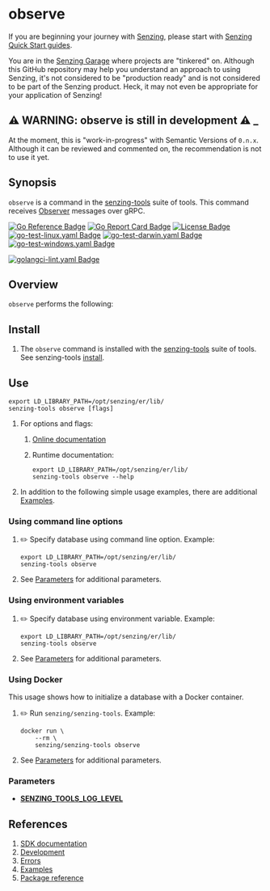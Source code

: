 # observe

If you are beginning your journey with [Senzing],
please start with [Senzing Quick Start guides].

You are in the [Senzing Garage] where projects are "tinkered" on.
Although this GitHub repository may help you understand an approach to using Senzing,
it's not considered to be "production ready" and is not considered to be part of the Senzing product.
Heck, it may not even be appropriate for your application of Senzing!

## :warning: WARNING: observe is still in development :warning: _

At the moment, this is "work-in-progress" with Semantic Versions of `0.n.x`.
Although it can be reviewed and commented on,
the recommendation is not to use it yet.

## Synopsis

`observe` is a command in the
[senzing-tools](https://github.com/senzing-garage/senzing-tools)
suite of tools.
This command receives
[Observer](https://github.com/senzing-garage/go-observing)
messages over gRPC.

[![Go Reference Badge]][Package reference]
[![Go Report Card Badge]][Go Report Card]
[![License Badge]][License]
[![go-test-linux.yaml Badge]][go-test-linux.yaml]
[![go-test-darwin.yaml Badge]][go-test-darwin.yaml]
[![go-test-windows.yaml Badge]][go-test-windows.yaml]

[![golangci-lint.yaml Badge]][golangci-lint.yaml]

## Overview

`observe` performs the following:

## Install

1. The `observe` command is installed with the
   [senzing-tools](https://github.com/senzing-garage/senzing-tools)
   suite of tools.
   See senzing-tools [install](https://github.com/senzing-garage/senzing-tools#install).

## Use

```console
export LD_LIBRARY_PATH=/opt/senzing/er/lib/
senzing-tools observe [flags]
```

1. For options and flags:
    1. [Online documentation](https://hub.senzing.com/senzing-tools/senzing-tools_observe.html)
    1. Runtime documentation:

        ```console
        export LD_LIBRARY_PATH=/opt/senzing/er/lib/
        senzing-tools observe --help
        ```

1. In addition to the following simple usage examples, there are additional [Examples](docs/examples.md).

### Using command line options

1. :pencil2: Specify database using command line option.
   Example:

    ```console
    export LD_LIBRARY_PATH=/opt/senzing/er/lib/
    senzing-tools observe
    ```

1. See [Parameters](#parameters) for additional parameters.

### Using environment variables

1. :pencil2: Specify database using environment variable.
   Example:

    ```console
    export LD_LIBRARY_PATH=/opt/senzing/er/lib/
    senzing-tools observe
    ```

1. See [Parameters](#parameters) for additional parameters.

### Using Docker

This usage shows how to initialize a database with a Docker container.

1. :pencil2: Run `senzing/senzing-tools`.
   Example:

    ```console
    docker run \
        --rm \
        senzing/senzing-tools observe
    ```

1. See [Parameters](#parameters) for additional parameters.

### Parameters

- **[SENZING_TOOLS_LOG_LEVEL](https://github.com/senzing-garage/knowledge-base/blob/main/lists/environment-variables.md#senzing_tools_log_level)**

## References

1. [SDK documentation]
1. [Development]
1. [Errors]
1. [Examples]
1. [Package reference]

[SDK documentation]: https://pkg.go.dev/github.com/senzing-garage/observe
[Development]: docs/development.md
[Errors]: docs/errors.md
[Examples]: docs/examples.md
[Go Reference Badge]: https://pkg.go.dev/badge/github.com/senzing-garage/observe.svg
[Go Report Card Badge]: https://goreportcard.com/badge/github.com/senzing-garage/observe
[Go Report Card]: https://goreportcard.com/report/github.com/senzing-garage/observe
[go-test-darwin.yaml Badge]: https://github.com/senzing-garage/observe/actions/workflows/go-test-darwin.yaml/badge.svg
[go-test-darwin.yaml]: https://github.com/senzing-garage/observe/actions/workflows/go-test-darwin.yaml
[go-test-linux.yaml Badge]: https://github.com/senzing-garage/observe/actions/workflows/go-test-linux.yaml/badge.svg
[go-test-linux.yaml]: https://github.com/senzing-garage/observe/actions/workflows/go-test-linux.yaml
[go-test-windows.yaml Badge]: https://github.com/senzing-garage/observe/actions/workflows/go-test-windows.yaml/badge.svg
[go-test-windows.yaml]: https://github.com/senzing-garage/observe/actions/workflows/go-test-windows.yaml
[golangci-lint.yaml Badge]: https://github.com/senzing-garage/observe/actions/workflows/golangci-lint.yaml/badge.svg
[golangci-lint.yaml]: https://github.com/senzing-garage/observe/actions/workflows/golangci-lint.yaml
[License Badge]: https://img.shields.io/badge/License-Apache2-brightgreen.svg
[License]: https://github.com/senzing-garage/observe/blob/main/LICENSE
[Package reference]: https://pkg.go.dev/github.com/senzing-garage/observe
[Senzing Garage]: https://github.com/senzing-garage
[Senzing Quick Start guides]: https://docs.senzing.com/quickstart/
[Senzing]: https://senzing.com/
